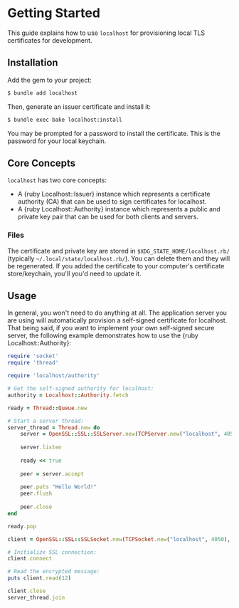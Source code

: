 # Getting Started

This guide explains how to use `localhost` for provisioning local TLS certificates for development.

## Installation

Add the gem to your project:

~~~ bash
$ bundle add localhost
~~~

Then, generate an issuer certificate and install it:

~~~ bash
$ bundle exec bake localhost:install
~~~

You may be prompted for a password to install the certificate. This is the password for your local keychain.

## Core Concepts

`localhost` has two core concepts:

- A {ruby Localhost::Issuer} instance which represents a certificate authority (CA) that can be used to sign certificates for localhost.
- A {ruby Localhost::Authority} instance which represents a public and private key pair that can be used for both clients and servers.

### Files

The certificate and private key are stored in `$XDG_STATE_HOME/localhost.rb/` (typically `~/.local/state/localhost.rb/`). You can delete them and they will be regenerated. If you added the certificate to your computer's certificate store/keychain, you'll you'd need to update it.

## Usage

In general, you won't need to do anything at all. The application server you are using will automatically provision a self-signed certificate for localhost. That being said, if you want to implement your own self-signed secure server, the following example demonstrates how to use the {ruby Localhost::Authority}:

``` ruby
require 'socket'
require 'thread'

require 'localhost/authority'

# Get the self-signed authority for localhost:
authority = Localhost::Authority.fetch

ready = Thread::Queue.new

# Start a server thread:
server_thread = Thread.new do
	server = OpenSSL::SSL::SSLServer.new(TCPServer.new("localhost", 4050), authority.server_context)
	
	server.listen
	
	ready << true
	
	peer = server.accept
	
	peer.puts "Hello World!"
	peer.flush
	
	peer.close
end

ready.pop

client = OpenSSL::SSL::SSLSocket.new(TCPSocket.new("localhost", 4050), authority.client_context)

# Initialize SSL connection:
client.connect

# Read the encrypted message:
puts client.read(12)

client.close
server_thread.join
```
